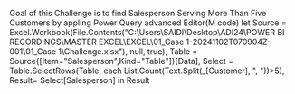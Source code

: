 Goal of this Challenge is to find Salesperson Serving More Than Five Customers by appling Power Query  advanced Editor(M code) 
 let
    Source = Excel.Workbook(File.Contents("C:\Users\SAIDI\Desktop\ADI24\POWER BI RECORDINGS\MASTER EXCEL\EXCEL\01_Case 1-20241102T070904Z-001\01_Case 1\Challenge.xlsx"), null, true),
    Table = Source{[Item="Salesperson",Kind="Table"]}[Data],
    Select = Table.SelectRows(Table, each List.Count(Text.Split(_[Customer], ", "))>5),
    Result= Select[Salesperson]
in
    Result
